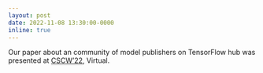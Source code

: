 ```yaml
---
layout: post
date: 2022-11-08 13:30:00-0000
inline: true
---
```


Our paper about an community of model publishers on TensorFlow hub was presented at <a href="https://cscw.acm.org/2022/">CSCW’22</a>, Virtual.
